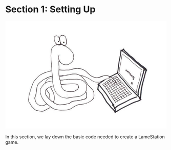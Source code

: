 # Section 1: Setting Up

![](images/setting-up.jpg)

In this section, we lay down the basic code needed to create a
LameStation game.
